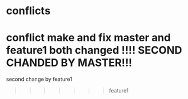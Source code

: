 # conflicts
conflict make and fix
master and feature1 both changed !!!!
SECOND CHANDED BY MASTER!!!
=======
second change by feature1
>>>>>>> feature1
